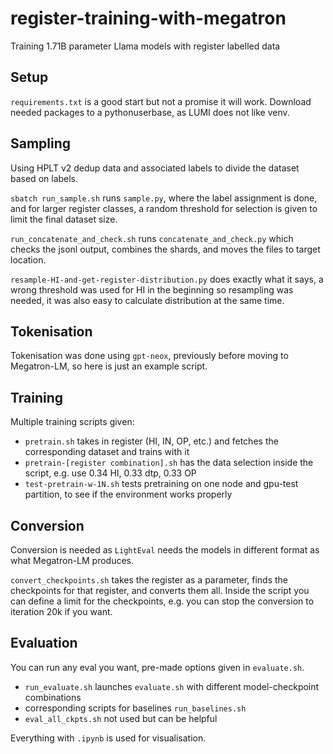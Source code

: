 # register-training-with-megatron
Training 1.71B parameter Llama models with register labelled data

## Setup

``requirements.txt`` is a good start but not a promise it will work. Download needed packages to a pythonuserbase, as LUMI does not like venv.

## Sampling

Using HPLT v2 dedup data and associated labels to divide the dataset based on labels.

``sbatch run_sample.sh`` runs ``sample.py``, where the label assignment is done, and for larger register classes, a random threshold for selection is given to limit the final dataset size.

``run_concatenate_and_check.sh`` runs ``concatenate_and_check.py`` which checks the jsonl output, combines the shards, and moves the files to target location.

``resample-HI-and-get-register-distribution.py`` does exactly what it says, a wrong threshold was used for HI in the beginning so resampling was needed, it was also easy to calculate distribution at the same time.

## Tokenisation

Tokenisation was done using ``gpt-neox``, previously before moving to Megatron-LM, so here is just an example script.

## Training

Multiple training scripts given:

- ``pretrain.sh`` takes in register (HI, IN, OP, etc.) and fetches the corresponding dataset and trains with it
- ``pretrain-[register combination].sh`` has the data selection inside the script, e.g. use 0.34 HI, 0.33 dtp, 0.33 OP
- ``test-pretrain-w-1N.sh`` tests pretraining on one node and gpu-test partition, to see if the environment works properly

## Conversion

Conversion is needed as ``LightEval`` needs the models in different format as what Megatron-LM produces.

``convert_checkpoints.sh`` takes the register as a parameter, finds the checkpoints for that register, and converts them all. Inside the script you can define a limit for the checkpoints, e.g. you can stop the conversion to iteration 20k if you want.

## Evaluation

You can run any eval you want, pre-made options given in ``evaluate.sh``.

- ``run_evaluate.sh`` launches ``evaluate.sh`` with different model-checkpoint combinations
- corresponding scripts for baselines ``run_baselines.sh``
- ``eval_all_ckpts.sh`` not used but can be helpful

Everything with ``.ipynb`` is used for visualisation. 

